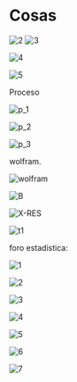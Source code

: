 # Cosas

![2](https://user-images.githubusercontent.com/84586968/179871248-89198643-a0fa-4070-989a-c666f3174591.PNG)
![3](https://user-images.githubusercontent.com/84586968/179871557-a8523663-ff5c-4c3b-a497-6deff327ab66.PNG)

![4](https://user-images.githubusercontent.com/84586968/179872269-d75fb2b7-b34b-424e-9965-9384f4923b4f.PNG)

![5](https://user-images.githubusercontent.com/84586968/179872540-efac47cf-500e-4c54-ad93-0885402db037.PNG)

Proceso

![p_1](https://user-images.githubusercontent.com/84586968/179873615-08a8216b-32f2-4b34-834a-4493aea6fd18.PNG)

![p_2](https://user-images.githubusercontent.com/84586968/179873616-fb8139ea-7b70-44a1-abe6-c636779199ca.PNG)

![p_3](https://user-images.githubusercontent.com/84586968/179873618-78796d62-deb5-463d-9ecc-a91cc2986c6a.PNG)

wolfram.

![wolfram](https://user-images.githubusercontent.com/84586968/179874187-4356466a-830f-45b0-b344-e00f5b4ac7d8.PNG)

![B](https://user-images.githubusercontent.com/84586968/179877006-a3ec4534-fc70-4f61-9d35-a71886d934b5.PNG)

![X-RES](https://user-images.githubusercontent.com/84586968/179880675-0c129e45-9e8d-4a61-bd89-11202f9e38f5.PNG)

![t1](https://user-images.githubusercontent.com/84586968/179884357-166622be-bb23-4934-b688-666e5824aa50.PNG)

foro estadistica:

![1](https://user-images.githubusercontent.com/84586968/185706922-3546b8a3-5d3f-4187-aa0a-35c236fe6164.PNG)

![2](https://user-images.githubusercontent.com/84586968/185706924-5e0f4e2d-0a9f-48ab-badb-bdf8b72e8284.PNG)

![3](https://user-images.githubusercontent.com/84586968/185706926-c77477a2-4a96-4e90-9a65-61a4e976a1ff.PNG)

![4](https://user-images.githubusercontent.com/84586968/185706928-f70e160f-9741-47f0-8d7e-0504703df94e.PNG)

![5](https://user-images.githubusercontent.com/84586968/185706929-1a4cefa2-393b-41d8-b3f9-03e7108f79b3.PNG)

![6](https://user-images.githubusercontent.com/84586968/185706930-7ec975ae-2754-4eda-88e3-13880e1e3b0d.PNG)

![7](https://user-images.githubusercontent.com/84586968/185706954-d029188c-ef60-4a6e-bb86-386531966a8e.PNG)
